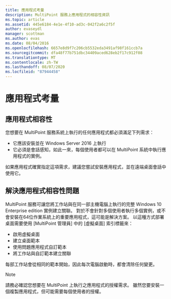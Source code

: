 ```yaml
---
title: 應用程式考量
description: MultiPoint 服務上應用程式的相容性資訊
ms.topic: article
ms.assetid: 445e6184-4e1e-4f10-ad3c-042f2a6c2f5f
author: evaseydl
manager: scottman
ms.author: evas
ms.date: 08/04/2016
ms.openlocfilehash: 6657e8d9f7c206cb5532eda3491af98f161ccb7a
ms.sourcegitcommit: dfa48f77b751dbc34409aced628eb2f17c912f08
ms.translationtype: MT
ms.contentlocale: zh-TW
ms.lasthandoff: 08/07/2020
ms.locfileid: "87944458"
---
```

# <a name="application-considerations"></a>應用程式考量

## <a name="application-compatibility"></a>應用程式相容性

您想要在 MultiPoint 服務系統上執行的任何應用程式都必須滿足下列需求：

- 它應該安裝並在 Windows Server 2016 上執行
- 它必須是會話感知，如此一來，每個使用者都可以在 MultiPoint 系統中執行應用程式的實例。

如果應用程式確實指定這項需求，建議您嘗試安裝應用程式，並在遠端桌面會話中使用它。

## <a name="addressing-application-compatibility-problems"></a>解決應用程式相容性問題
MultiPoint 服務可讓您將工作站與在同一部主機電腦上執行的完整 Windows 10 Enterprise edition 實例建立關聯。 對於不會針對多個使用者執行多個實例，或不會安裝在64位作業系統上的重要應用程式，這可能是解決方案。 以這種方式部署桌面需要使用 [MultiPoint 管理員] 中的 [虛擬桌面] 索引標籤來：

-   啟用虛擬桌面
-   建立桌面範本
-   使用問題應用程式自訂範本
-   將工作站與自訂範本建立關聯

每部工作站會從相同的範本開始，因此每次電腦啟動時，都會清除任何變更。

>[!NOTE]
>請務必確認您想要在 MultiPoint 上執行之應用程式的授權需求。 雖然您要安裝一個複製應用程式，但可能需要每個使用者的授權。

